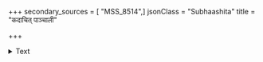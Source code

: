 +++
secondary_sources = [ "MSS_8514",]
jsonClass = "Subhaashita"
title = "कदाचित् पाञ्चाली"

+++

<details><summary>Text</summary>

कदाचित् पाञ्चाली विपिनभुवि भीमेन बहुशः कृशाङ्गि श्रान्तासि क्षणमिह निषीदेति गदिता।  
शनैः शीतच्छायं तटविटपिनं प्राप्य मुदिता पुरः पत्युः कामाच्छ्वशुरमियमालिङ्गति सती॥
</details>
